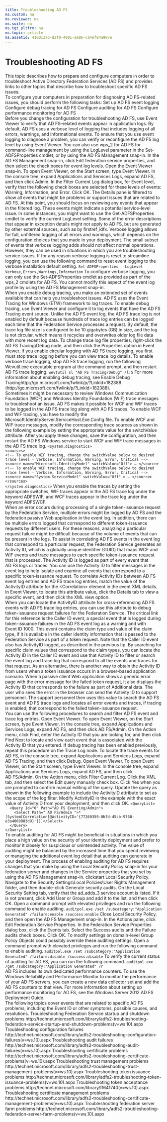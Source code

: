 ```yaml
---
title: Troubleshooting AD FS
ms.custom: na
ms.reviewer: na
ms.suite: na
ms.tgt_pltfrm: na
ms.topic: article
ms.assetid: 410013ab-d2f0-4901-aa06-ca4ef84a907e
---
```

# Troubleshooting AD FS
<?xml version="1.0" encoding="utf-8"?>
<developerConceptualDocument xmlns="http://ddue.schemas.microsoft.com/authoring/2003/5" xmlns:xlink="http://www.w3.org/1999/xlink" xmlns:xsi="http://www.w3.org/2001/XMLSchema-instance" xsi:schemaLocation="http://ddue.schemas.microsoft.com/authoring/2003/5 http://dduestorage.blob.core.windows.net/ddueschema/developer.xsd">
  <introduction>
    <para>This topic describes how to prepare and configure computers in order to troubleshoot Active Directory Federation Services (AD FS) and provides links to other topics that describe how to troubleshoot specific AD FS issues. </para>
  </introduction>
  <section>
    <title>Preparation tasks for diagnosing AD FS issues</title>
    <content>
      <para>To configure your computers in preparation for diagnosing AD FS-related issues, you should perform the following tasks:</para>
      <list class="bullet">
        <listItem>
          <para>
            <link xlink:href="410013ab-d2f0-4901-aa06-ca4ef84a907e#bkmk_SetupAdfsEventLogging">Set up AD FS event logging</link>
          </para>
        </listItem>
        <listItem>
          <para>
            <link xlink:href="410013ab-d2f0-4901-aa06-ca4ef84a907e#bkmk_ConfigureDebugTracing">Configure debug tracing for AD FS</link>
          </para>
        </listItem>
        <listItem>
          <para>
            <link xlink:href="410013ab-d2f0-4901-aa06-ca4ef84a907e#bkmk_ConfigureAuditing">Configure auditing for AD FS</link>
          </para>
        </listItem>
        <listItem>
          <para>
            <link xlink:href="410013ab-d2f0-4901-aa06-ca4ef84a907e#bkmk_ConfigurePerfMon">Configure performance monitoring for AD FS</link>
          </para>
        </listItem>
      </list>
    </content>
    <sections>
      <section address="bkmk_SetupAdfsEventLogging">
        <title>Set up AD FS event logging</title>
        <content>
          <para>Before you change the configuration for troubleshooting AD FS, use Event Viewer to verify that AD FS–related events appear in application logs. By default, AD FS uses a verbose level of logging that includes logging of all errors, warnings, and informational events. To ensure that you use event logging to diagnose a problem, you can verify or reconfigure the AD FS log level by using Event Viewer. You can also use <token>wps_2</token> for AD FS for command-line management  by using the <system>LogLevel</system> parameter in the <system>Set-ADFSProperties</system> cmdlet, or by using the AD FS Management snap-in. In the AD FS Management snap-in, click <ui>Edit federation service properties</ui>, and then select the check boxes for event log levels.</para>
          <procedure>
            <title>To filter for any AD FS-related events</title>
            <steps class="ordered">
              <step>
                <content>
                  <para>Open the Event Viewer snap-in.</para>
                  <para>To open Event Viewer, on the <ui>Start</ui> screen, type<?Comment SE(L: The token starts with a capital letter in &quot;on&quot; which does not work in the middle of a sentence. 2013-11-07T15:44:00Z  Id='59?><?CommentEnd Id='59'
    ?> <ui>Event Viewer</ui>.</para>
                </content>
              </step>
              <step>
                <content>
                  <para>In the console tree, expand <ui>Applications and Services Logs</ui>, expand <ui>AD FS</ui>, and then click <ui>Admin</ui>.</para>
                </content>
              </step>
              <step>
                <content>
                  <para>In the <ui>Filter Current Log</ui> dialog box, for <ui>Event level</ui>, verify that the following check boxes are selected for these levels of events: <ui>Warning</ui>, <ui>Information</ui>, and <ui>Error</ui>. Click <ui>OK</ui>.</para>
                  <para>
                    <?Comment SE(L: Suggestion: &quot;In the Details pane, you can set a filter that shows all events….&quot; 2013-11-08T16:07:00Z  Id='63?>The Details pane is filtered to show <?CommentEnd Id='63'
    ?>all events that might be problems or support issues that are related to AD FS.</para>
                </content>
              </step>
            </steps>
          </procedure>
          <para>At this point, you should focus on reviewing any events that appear in the filtered log. These events might indicate a potential service-level issue. In some instances, you might want to use the <system>Get-ADFSProperties</system> cmdlet to verify the current <system>LogLevel</system> setting. </para>
          <alert class="note">
            <para>Some of the error descriptions that appear in exception details might not apply to AD FS, but are generated by other external sources, such as by <token>firstref_idfx</token>. </para>
          </alert>
          <para>Verbose logging allows for full, unfiltered logging of all errors and warnings, which depends on the configuration choices that you made in your deployment. The small subset of events that verbose logging adds should not affect normal operations. However, they can be used in situations in which you are troubleshooting service issues. If for any reason verbose logging is reset to streamline logging, you can use the following command to reset event logging to the verbose installation default setting.</para>
          <code>Set-ADFSProperties  -LogLevel Verbose,Errors,Warnings,Information</code>
          <alert class="note">
            <para>To configure verbose logging, you can only use the <system>Set-ADFSProperties</system> cmdlet as provided as part of the <token>wps_2</token> cmdlets for AD FS. You cannot modify this aspect of the event log profile by using the AD FS Management snap-in.</para>
          </alert>
        </content>
      </section>
      <section address="bkmk_ConfigureDebugTracing">
        <title>Configure debug tracing for AD FS</title>
        <content>
          <para>When you enable debug tracing, you make an extended set of events available that can help you troubleshoot issues. AD FS uses the Event Tracing for Windows (ETW) framework to log traces.</para>
          <para>To enable debug tracing, use Event Viewer and configure it to log events that have the AD FS Tracing event source. Unlike the AD FS event log, the AD FS trace log is not enabled by default because hundreds of trace log entries can be logged each time that the Federation Service processes a request.</para>
          <para>By default, the trace log file size is configured to be 10 gigabytes (GB) in size, and the log is not circular, which means it recycles and overwrites older log file data with more recent log data. To change trace log file properties, right-click the <ui>AD FS Tracing\Debug</ui> node, and then click the <ui>Properties</ui> option in Event Viewer.</para>
          <alert class="note">
            <para>If you enable circular logging with AD FS trace logging, you first must stop trace logging before you can view trace log details.</para>
          </alert>
          <para>To enable verbose trace logging, stop AD FS trace logging, run the following Wevutil.exe executable program at the command prompt, and then restart AD FS trace logging.</para>
          <code>wevtutil sl "AD FS Tracing/Debug" /l:5</code>
          <para>For more information about enabling debug tracing, see <externalLink><linkText>Enable Debug Tracing</linkText><linkUri><?Comment SE(L: http://winedit:FWLinks:Change your URL from a 302 redirect (temporary) to a 301 redirect (permanent), by adding /p/ between “FWLink” and “?LinkID.” 2013-11-07T14:47:00Z  Id='142?>http://go.microsoft.com/fwlink/p/?LinkId=182388<?CommentEnd Id='142'
    ?></linkUri></externalLink> <?Comment SE(L: http://winedit: FWLinks: The new FWLink guidelines do not recommend using the URL after the linked document as a visible URL. Please follow your group's preference on this. 2013-11-07T14:47:00Z  Id='144?>(http://go.microsoft.com/fwlink/p/?LinkId=182388).<?CommentEnd Id='144'
    ?></para>
        </content>
        <sections>
          <section>
            <title>WCF and WIF trace messages</title>
            <content>
              <para>
                <?Comment SE(L: Are there specific reasons why it might be necessary, other than that WCF and WIF can be logged, such as a specific problem in Active Directory? If there are, please replace &quot;Sometimes&quot; with those specific times. 2013-11-07T16:31:00Z  Id='146?>Sometimes it might be necessary to review Windows Communication Foundation (WCF) and Windows Identity Foundation (WIF) trace messages to troubleshoot an issue. <?CommentEnd Id='146'
    ?>AD FS makes it possible for WCF and WIF traces to be logged in the AD FS trace log along with AD FS traces. To enable WCF and WIF tracing, you have to modify the <embeddedLabel>Microsoft.IdentityServer.ServiceHost.Exe.Config</embeddedLabel> file. To enable WCF and WIF trace messages, modify the corresponding trace sources as shown in the following example by setting the appropriate value for the <embeddedLabel>switchValue</embeddedLabel> attribute. After you apply these changes, save the configuration, and then restart the AD FS Windows service to start WCF and WIF trace messages in the AD FS trace log.</para>
              <code>&lt;system.diagnostics&gt;
&lt;sources&gt;
&lt;!-- To enable WIF tracing, change the switchValue below to <?Comment SE(L: &quot;desired&quot;:MSTP: do not use &quot;desired&quot;. Write around it: &quot;the following&quot;. 2013-11-08T15:46:00Z  Id='172?>desired<?CommentEnd Id='172'
    ?> trace level - Verbose, Information, Warning, Error, Critical --&gt;
<codeFeaturedElement>&lt;source name="Microsoft.IdentityModel" switchValue="Off"&gt;</codeFeaturedElement> … &lt;/source&gt;
&lt;!-- To enable WCF tracing, change the switchValue below to desired trace level - Verbose, Information, Warning, Error, Critical --&gt;
<codeFeaturedElement>&lt;source name="System.ServiceModel" switchValue="Off" &gt;</codeFeaturedElement> … &lt;/source&gt;
&lt;/sources&gt;
&lt;/system.diagnostics&gt;</code>
              <para>When you enable the traces by setting the appropriate switches, WIF traces appear in the AD FS trace log under the keyword <system>ADFSWIF</system>, and WCF traces appear in the trace log under the keyword <system>ADFSWCF</system>.</para>
            </content>
          </section>
          <section>
            <title>Correlating AD FS events and traces by using Activity ID and Caller ID</title>
            <content>
              <para>When an error occurs during processing of a single token-issuance request by the Federation Service, multiple errors might be logged by AD FS and the <?Comment SE(L: Please clarify &quot;federation passive&quot;.One explanation: WS-Federation Passive Requestor Profileis aWeb Servicesspecification - intended to work with theWS-Federationspecification - which defines how identity, authentication and authorization mechanisms work across trust realms. The specification deals specifically with how applications, such as web browsers, make requests using these mechanisms. In this context, the web-browser is known as a &quot;passive requestor.&quot; 2013-11-08T15:49:00Z  Id='180?>federation passive Web application <?CommentEnd Id='180'
    ?>in the event log. In addition, there can be multiple errors logged that correspond to different token-issuance requests by different users. For these reasons, analyzing a particular request failure might be difficult because of the volume of events that can be present in the logs.</para>
              <para>To assist in correlating AD FS events in the event log that correspond to a particular request, the Federation Service generates an Activity ID, which is a globally unique identifier (GUID) that maps WCF and WIF events and trace messages to each specific token-issuance request that is processed. The Activity ID is logged as part of every event that AD FS logs or traces. You can use the Activity ID to filter messages in the event log to help isolate and examine all events that correspond to a specific token-issuance request. </para>
              <alert class="tip">
                <para>To correlate Activity IDs between AD FS event log entries and AD FS trace log entries, match the value of the <embeddedLabel>ActivityID</embeddedLabel> attribute for the <system>&lt;Correlation&gt;</system> element in the event XML details. In Event Viewer, to locate this attribute value, click the <ui>Details</ui> tab to view a specific event, and then click the <ui>XML view</ui> option.</para>
              </alert>
            </content>
          </section>
          <section>
            <title>Debugging token issuance request failures using the Caller ID event</title>
            <content>
              <para>When you can locate the <embeddedLabel>ActivityID</embeddedLabel> attribute for cross-referencing AD FS events with AD FS trace log entries, you can use this attribute to debug token-issuance request failures for the Federation Service. The critical link for this reference is the Caller ID event, a special event that is logged during token-issuance failures in the AD FS event log as a warning and with Event ID 1000. This event contains the claim type and value of the claim type, if it is available in the caller identity information that is passed to the Federation Service as part of a token request.</para>
              <para>Note that the Caller ID event also has <embeddedLabel>ActivityID</embeddedLabel> logged, as described in the previous tip. By searching for specific claim values that correspond to the claim types, you can locate the Activity ID in the Caller ID event and use that Activity ID to filter or search the event log and trace log that correspond to all the events and traces for that request. </para>
              <para>As an alternative, there is another way to obtain the Activity ID from users when a token issuance occurs in a browser-based application scenario. When a <?Comment SE(L: Suggestion: In case a reader does not know the definition of &quot;passive client&quot; as &quot;A Web browser that interacts with a claims-based application running on an HTTP server&quot; or this definition might not be how you intended it here, could you please clarify this term. 2013-11-07T15:40:00Z  Id='219?>passive client <?CommentEnd Id='219'
    ?>Web application shows a generic error page with the error message for the failed token request, it also displays the Activity ID that corresponds to the failure as part of <ui>Additional data</ui>. The user who sees the error in the browser can send the Activity ID to support personnel. The support personnel then uses this value to search the AD FS event and AD FS trace logs and locates all error events and traces, if tracing is enabled, that correspond to the failed token-issuance request.</para>
            </content>
          </section>
          <section>
            <title>Filtering AD FS events</title>
            <content>
              <para>You can use the following procedures to search and filter AD FS event and trace log entries. </para>
              <procedure>
                <title>To search and find an Activity ID in AD FS events</title>
                <steps class="ordered">
                  <step>
                    <content>
                      <para>Open Event Viewer.</para>
                      <para>To open Event Viewer, on the <ui>Start</ui> screen, type <ui>Event Viewer</ui>.</para>
                    </content>
                  </step>
                  <step>
                    <content>
                      <para>In the console tree, expand <ui>Applications and Services Logs</ui>, expand <ui>AD FS</ui>, and then click <ui>AD FS/Admin</ui>.</para>
                    </content>
                  </step>
                  <step>
                    <content>
                      <para>On the <ui>Action</ui> menu, click <ui>Find</ui>, enter the Activity ID that you are looking for, and then click <ui>Find Next</ui> to locate and view each event that is associated with the Activity ID that you entered.</para>
                    </content>
                  </step>
                </steps>
              </procedure>
              <alert class="note">
                <para>If debug tracing has been enabled previously, repeat this procedure on the Trace Log node. To locate the trace events for AD FS, in the console tree, expand <ui>Applications and Services Logs</ui>, expand <ui>AD FS Tracing</ui>, and then click <ui>Debug</ui>.</para>
              </alert>
              <procedure>
                <title>To filter the AD FS logs to display only events or traces that match a specific Activity ID</title>
                <steps class="ordered">
                  <step>
                    <content>
                      <para>Open Event Viewer.</para>
                      <para>To open Event Viewer, on the <ui>Start</ui> screen, type <ui>Event Viewer</ui>.</para>
                    </content>
                  </step>
                  <step>
                    <content>
                      <para>In the console tree, expand <ui>Applications and Services Logs</ui>, expand <ui>AD FS</ui>, and then click <ui>AD FS/Admin</ui>.</para>
                    </content>
                  </step>
                  <step>
                    <content>
                      <para>On the <ui>Action</ui> menu, click <ui>Filter Current Log</ui>.</para>
                    </content>
                  </step>
                  <step>
                    <content>
                      <para>Click the <ui>XML</ui> tab, and then select the <ui>Edit query manually</ui> check box.</para>
                    </content>
                  </step>
                  <step>
                    <content>
                      <para>Click <ui>Yes</ui> when you are prompted to confirm manual editing of the query.</para>
                    </content>
                  </step>
                  <step>
                    <content>
                      <para>Update the query as shown in the following example to include the <embeddedLabel>ActivityID</embeddedLabel> attribute to set as the scope of the log filter. Modify <embeddedLabel>ActivityID</embeddedLabel> in the example with the exact value of <embeddedLabel>ActivityID</embeddedLabel> from your deployment, and then click <ui>OK</ui>.</para>
                      <code>&lt;QueryList&gt;
  &lt;Query Id="0" Path="AD FS Eventing/Admin"&gt;
    &lt;Select Path=" AD FS/Admin "&gt;*<codeFeaturedElement>[System[Correlation[@ActivityID='{77269359-0b7d-45cb-9760-e3a4009883d9}']]]</codeFeaturedElement>&lt;/Select&gt;
  &lt;/Query&gt;
&lt;/QueryList&gt;
</code>
                    </content>
                  </step>
                </steps>
              </procedure>
            </content>
          </section>
        </sections>
      </section>
      <section address="bkmk_ConfigureAuditing">
        <title>Configure auditing for AD FS</title>
        <content>
          <para>To enable auditing for AD FS might be beneficial in situations in which you place a high value on the security of your identity deployment and prefer to monitor it closely for suspicious or unintended activity. The value of auditing might be balanced by the increased time that you spend reviewing or managing the additional event log detail that auditing can generate in your deployment. </para>
          <para>The process of enabling auditing for AD FS requires changes that you make by using the Local Security Policy snap-in for your federation server and changes in the Service properties that you set by using the AD FS Management snap-in.</para>
          <procedure>
            <title>To enable auditing for AD FS</title>
            <steps class="ordered">
              <step>
                <content>
                  <para>
                    <token>clickstart</token> <ui>Local Security Policy</ui>.</para>
                </content>
              </step>
              <step>
                <content>
                  <para>Navigate to the <ui>Security Settings\Local Policies\User Rights Management</ui> folder, and then double-click <ui>Generate security audits</ui>.</para>
                </content>
              </step>
              <step>
                <content>
                  <para>On the <ui>Local Security Setting</ui> tab, verify that the <token>ad_adds_3</token> service account is listed. If it is not present, click <ui>Add User or Group</ui> and add it to the list, and then click <ui>OK</ui>.</para>
                </content>
              </step>
              <step>
                <content>
                  <para>Open a command prompt with elevated privileges and run the following command to enable auditing.</para>
                  <code>auditpol.exe /set /subcategory:"Application Generated" /failure:enable /success:enable</code>
                </content>
              </step>
              <step>
                <content>
                  <para>Close <ui>Local Security Policy</ui>, and then open the AD FS Management snap-in.</para>
                </content>
              </step>
              <step>
                <content>
                  <para>In the <ui>Actions</ui> pane, click <ui>Edit Federation Service Properties</ui>.</para>
                </content>
              </step>
              <step>
                <content>
                  <para>In the <ui>Federation Service Properties</ui> dialog box, click the <ui>Events</ui> tab.</para>
                </content>
              </step>
              <step>
                <content>
                  <para>Select the <ui>Success audits</ui> and the <ui>Failure audits</ui> check boxes.</para>
                </content>
              </step>
              <step>
                <content>
                  <para>Click <ui>OK</ui>.</para>
                </content>
              </step>
            </steps>
          </procedure>
          <alert class="note">
            <para>To modify settings on domain-level <?Comment SE(L: Per Group Policy style sheet,http://winedit, upper case. 2013-11-07T14:47:00Z  Id='295?>Group Policy Objects <?CommentEnd Id='295'
    ?>could possibly override these auditing settings.</para>
          </alert>
          <procedure>
            <title>To disable auditing AD FS</title>
            <steps class="bullet">
              <step>
                <content>
                  <para>Open a command prompt with elevated privileges and run the following command to enable auditing.</para>
                  <code>auditpol.exe /set /subcategory:"Application Generated" /failure:disable /success:disable</code>
                </content>
              </step>
            </steps>
          </procedure>
          <procedure>
            <title>To verify the status for AD FS auditing</title>
            <steps class="bullet">
              <step>
                <content>
                  <para>To verify the current status of auditing for AD FS, you can run the following command.</para>
                  <code>auditpol.exe /get /subcategory:"Application Generated" /r</code>
                </content>
              </step>
            </steps>
          </procedure>
        </content>
      </section>
      <section address="bkmk_ConfigurePerfMon">
        <title>Configure performance monitoring for AD FS</title>
        <content>
          <para>AD FS includes its own dedicated performance counters. To use the Windows Reliability and Performance Monitor to monitor the performance of your AD FS servers, you can create a new data collector set and add the AD FS counters to that view. For more information about setting up performance monitoring for AD FS, see the <legacyLink xlink:href="a987c9e5-910e-410f-a780-4c9630fe2809">Windows Server 2012 AD FS Deployment Guide</legacyLink>.</para>
        </content>
      </section>
    </sections>
  </section>
  <section>
    <title>Troubleshooting specific AD FS problems</title>
    <content>
      <para>The following topics cover events that are related to specific AD FS problems, including the Event ID or other symptoms, possible causes, and resolutions. </para>
      <list class="bullet">
        <listItem>
          <para>
            <externalLink>
              <linkText>Troubleshooting Federation Service startup and shutdown problems</linkText>
              <linkUri>http://technet.microsoft.com/library/adfs2-troubleshooting-federation-service-startup-and-shutdown-problems(v=ws.10).aspx</linkUri>
            </externalLink>
          </para>
        </listItem>
        <listItem>
          <para>
            <externalLink>
              <linkText>Troubleshooting configuration failures</linkText>
              <linkUri>http://technet.microsoft.com/library/adfs2-troubleshooting-configuration-failures(v=ws.10).aspx</linkUri>
            </externalLink>
          </para>
        </listItem>
        <listItem>
          <para>
            <externalLink>
              <linkText>Troubleshooting audit failures</linkText>
              <linkUri>http://technet.microsoft.com/library/adfs2-troubleshooting-audit-failures(v=ws.10).aspx</linkUri>
            </externalLink>
          </para>
        </listItem>
        <listItem>
          <para>
            <externalLink>
              <linkText>Troubleshooting certificate problems</linkText>
              <linkUri>http://technet.microsoft.com/library/adfs2-troubleshooting-certificate-problems(v=ws.10).aspx</linkUri>
            </externalLink>
          </para>
        </listItem>
        <listItem>
          <para>
            <externalLink>
              <linkText>Troubleshooting trust management problems</linkText>
              <linkUri>http://technet.microsoft.com/library/adfs2-troubleshooting-trust-management-problems(v=ws.10).aspx</linkUri>
            </externalLink>
          </para>
        </listItem>
        <listItem>
          <para>
            <externalLink>
              <linkText>Troubleshooting token issuance problems</linkText>
              <linkUri>http://technet.microsoft.com/library/adfs2-troubleshooting-token-issuance-problems(v=ws.10).aspx</linkUri>
            </externalLink>
          </para>
        </listItem>
        <listItem>
          <para>
            <externalLink>
              <linkText>Troubleshooting token acceptance problems</linkText>
              <linkUri>http://technet.microsoft.com/library/ff641740(v=ws.10).aspx</linkUri>
            </externalLink>
          </para>
        </listItem>
        <listItem>
          <para>
            <externalLink>
              <linkText>Troubleshooting certificate management problems</linkText>
              <linkUri>http://technet.microsoft.com/library/adfs2-troubleshooting-certificate-management-problems(v=ws.10).aspx</linkUri>
            </externalLink>
          </para>
        </listItem>
        <listItem>
          <para>
            <externalLink>
              <linkText>Troubleshooting federation server farm problems</linkText>
              <linkUri>http://technet.microsoft.com/library/adfs2-troubleshooting-federation-server-farm-problems(v=ws.10).aspx</linkUri>
            </externalLink>
          </para>
        </listItem>
      </list>
    </content>
  </section>
  <relatedTopics />
</developerConceptualDocument>
